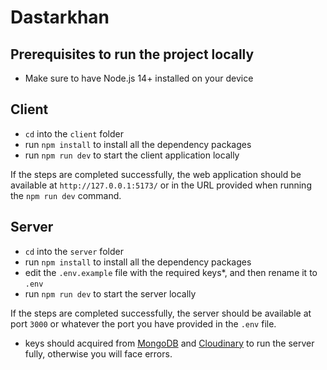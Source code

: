 # Dastarkhan

## Prerequisites to run the project locally

- Make sure to have Node.js 14+ installed on your device

## Client
- `cd` into the `client` folder
- run `npm install` to install all the dependency packages
- run `npm run dev` to start the client application locally

If the steps are completed successfully, the web application should be available at `http://127.0.0.1:5173/` or in the URL provided when running the `npm run dev` command.

## Server
- `cd` into the `server` folder
- run `npm install` to install all the dependency packages
- edit the `.env.example` file with the required keys*, and then rename it to `.env`
- run `npm run dev` to start the server locally

If the steps are completed successfully, the server should be available at port `3000` or whatever the port you have provided in the `.env` file.

* keys should acquired from [MongoDB](https://www.mongodb.com/) and [Cloudinary](https://cloudinary.com/) to run the server fully, otherwise you will face errors.